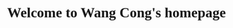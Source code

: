 # <div><center><font face="Times New Roman" size=6>Welcome to Wang Cong's homepage</font></center></div>
